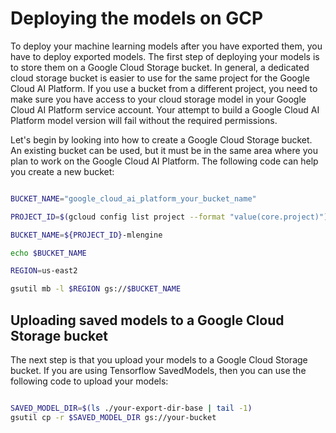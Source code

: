 
# Deploying the models on GCP

To deploy your machine learning models after you have exported them, you have to deploy exported models. The first step of deploying your models is to store them on a Google Cloud Storage bucket. In general, a dedicated cloud storage bucket is easier to use for the same project for the Google Cloud AI Platform. If you use a bucket from a different project, you need to make sure you have access to your cloud storage model in your Google Cloud AI Platform service account. Your attempt to build a Google Cloud AI Platform model version will fail without the required permissions.

Let's begin by looking into how to create a Google Cloud Storage bucket. An existing bucket can be used, but it must be in the same area where you plan to work on the Google Cloud AI Platform. The following code can help you create a new bucket:

```bash

BUCKET_NAME="google_cloud_ai_platform_your_bucket_name"

PROJECT_ID=$(gcloud config list project --format "value(core.project)")

BUCKET_NAME=${PROJECT_ID}-mlengine

echo $BUCKET_NAME

REGION=us-east2

gsutil mb -l $REGION gs://$BUCKET_NAME


```


## Uploading saved models to a Google Cloud Storage bucket

The next step is that you upload your models to a Google Cloud Storage bucket. If you are using Tensorflow SavedModels, then you can use the following code to upload your models:


```bash

SAVED_MODEL_DIR=$(ls ./your-export-dir-base | tail -1)
gsutil cp -r $SAVED_MODEL_DIR gs://your-bucket

```

